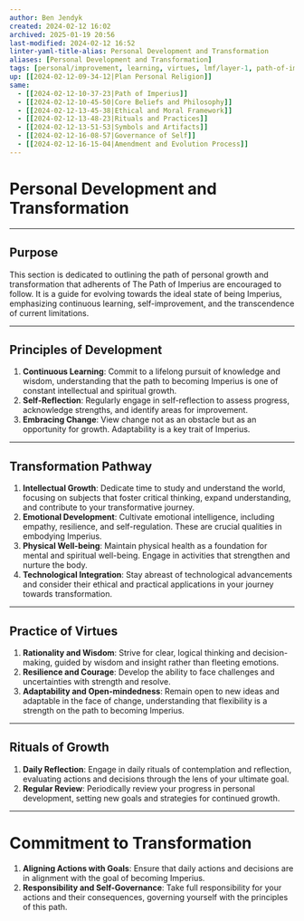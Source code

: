 ```yaml
---
author: Ben Jendyk
created: 2024-02-12 16:02
archived: 2025-01-19 20:56
last-modified: 2024-02-12 16:52
linter-yaml-title-alias: Personal Development and Transformation
aliases: [Personal Development and Transformation]
tags: [personal/improvement, learning, virtues, lmf/layer-1, path-of-imperius, source/chatgpt, access/archived] 
up: [[2024-02-12-09-34-12|Plan Personal Religion]]
same:
  - [[2024-02-12-10-37-23|Path of Imperius]]
  - [[2024-02-12-10-45-50|Core Beliefs and Philosophy]]
  - [[2024-02-12-13-45-38|Ethical and Moral Framework]]
  - [[2024-02-12-13-48-23|Rituals and Practices]]
  - [[2024-02-12-13-51-53|Symbols and Artifacts]]
  - [[2024-02-12-16-08-57|Governance of Self]]
  - [[2024-02-12-16-15-04|Amendment and Evolution Process]]
---
```


# Personal Development and Transformation

---

## Purpose

This section is dedicated to outlining the path of personal growth and transformation that adherents of The Path of Imperius are encouraged to follow. It is a guide for evolving towards the ideal state of being Imperius, emphasizing continuous learning, self-improvement, and the transcendence of current limitations.

--- 

## Principles of Development

1. **Continuous Learning**: Commit to a lifelong pursuit of knowledge and wisdom, understanding that the path to becoming Imperius is one of constant intellectual and spiritual growth.
2. **Self-Reflection**: Regularly engage in self-reflection to assess progress, acknowledge strengths, and identify areas for improvement.
3. **Embracing Change**: View change not as an obstacle but as an opportunity for growth. Adaptability is a key trait of Imperius.

--- 

## Transformation Pathway

1. **Intellectual Growth**: Dedicate time to study and understand the world, focusing on subjects that foster critical thinking, expand understanding, and contribute to your transformative journey.
2. **Emotional Development**: Cultivate emotional intelligence, including empathy, resilience, and self-regulation. These are crucial qualities in embodying Imperius.
3. **Physical Well-being**: Maintain physical health as a foundation for mental and spiritual well-being. Engage in activities that strengthen and nurture the body.
4. **Technological Integration**: Stay abreast of technological advancements and consider their ethical and practical applications in your journey towards transformation.

--- 

## Practice of Virtues

1. **Rationality and Wisdom**: Strive for clear, logical thinking and decision-making, guided by wisdom and insight rather than fleeting emotions.
2. **Resilience and Courage**: Develop the ability to face challenges and uncertainties with strength and resolve.
3. **Adaptability and Open-mindedness**: Remain open to new ideas and adaptable in the face of change, understanding that flexibility is a strength on the path to becoming Imperius.

--- 

## Rituals of Growth

1. **Daily Reflection**: Engage in daily rituals of contemplation and reflection, evaluating actions and decisions through the lens of your ultimate goal.
2. **Regular Review**: Periodically review your progress in personal development, setting new goals and strategies for continued growth.

--- 

# Commitment to Transformation

1. **Aligning Actions with Goals**: Ensure that daily actions and decisions are in alignment with the goal of becoming Imperius.
2. **Responsibility and Self-Governance**: Take full responsibility for your actions and their consequences, governing yourself with the principles of this path.

